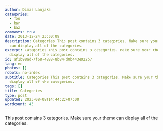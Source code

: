 ```yaml
---
author: Dimas Lanjaka
categories:
  - foo
  - bar
  - baz
comments: true
date: 2013-12-24 23:30:09
description: Categories This post contains 3 categories. Make sure your theme
  can display all of the categories.
excerpt: Categories This post contains 3 categories. Make sure your theme can
  display all of the categories.
id: af1b98ad-7f68-4888-8b84-d0b443e022b7
lang: en
photos: []
robots: no-index
subtitle: Categories This post contains 3 categories. Make sure your theme can
  display all of the categories.
tags: []
title: Categories
type: post
updated: 2023-08-08T14:44:22+07:00
wordcount: 43
---
```


This post contains 3 categories. Make sure your theme can display all of the categories.